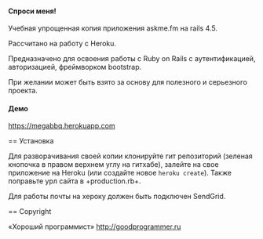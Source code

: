 #### Спроси меня!

Учебная упрощенная копия приложения askme.fm на rails 4.5.

Рассчитано на работу с Heroku.

Предназначено для освоения работы с Ruby on Rails с аутентификацией, авторизацией, фреймворком bootstrap.

При желании может быть взято за основу для полезного и серьезного проекта.

#### Демо

https://megabbq.herokuapp.com

== Установка

Для разворачивания своей копии клонируйте гит репозиторий (зеленая кнопочка в правом верхнем углу на гитхабе), залейте на свое приложение на Heroku (или создайте новое <code>heroku create</code>). Также поправьте урл сайта в +production.rb+.

Для работы почты на хероку должен быть подключен SendGrid.

== Copyright

«Хороший программист»
http://goodprogrammer.ru
